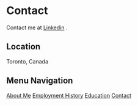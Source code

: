 # Contact

Contact me at [Linkedin](https://www.linkedin.com/in/alyssa-a-37a515144/) .

## Location
Toronto, Canada

## Menu Navigation
[About Me](index)
[Employment History](employment)
[Education](education)
[Contact](contact)
